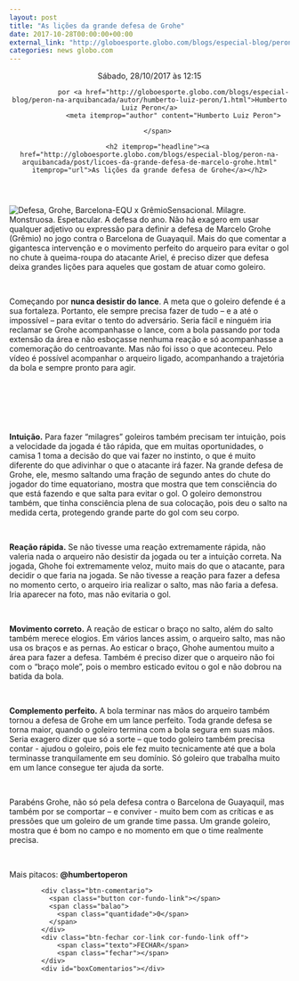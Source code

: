 ```yaml
---
layout: post
title: "As lições da grande defesa de Grohe"
date: 2017-10-28T00:00:00+00:00
external_link: "http://globoesporte.globo.com/blogs/especial-blog/peron-na-arquibancada/post/licoes-da-grande-defesa-de-marcelo-grohe.html"
categories: news globo.com
---
```

<header>
        <time itemprop="datePublished" datetime="2017-10-28BRST12:Out"> Sábado, 28/10/2017 às 12:15 </time>
        <span class="author">
            
                por <a href="http://globoesporte.globo.com/blogs/especial-blog/peron-na-arquibancada/autor/humberto-luiz-peron/1.html">Humberto Luiz Peron</a>
                <meta itemprop="author" content="Humberto Luiz Peron">
            
        </span>

        <h2 itemprop="headline"><a href="http://globoesporte.globo.com/blogs/especial-blog/peron-na-arquibancada/post/licoes-da-grande-defesa-de-marcelo-grohe.html" itemprop="url">As lições da grande defesa de Grohe</a></h2>

   </header>

![Defesa, Grohe, Barcelona-EQU x Grêmio](http://s2.glbimg.com/JTh3hQWNrA6GfM-JDGpsbdljCBg=/300x230/smart/s.glbimg.com/es/ge/f/original/2017/10/26/defesa-grohe.jpg)Sensacional. Milagre. Monstruosa. Espetacular. A defesa do ano. Não há exagero em usar qualquer adjetivo ou expressão para definir a defesa de Marcelo Grohe (Grêmio) no jogo contra o Barcelona de Guayaquil. Mais do que comentar a gigantesca intervenção e o movimento perfeito do arqueiro para evitar o gol no chute à queima-roupa do atacante Ariel, é preciso dizer que defesa deixa grandes lições para aqueles que gostam de atuar como goleiro.

&nbsp;

Começando por **nunca desistir do lance**. A meta que o goleiro defende é a sua fortaleza. Portanto, ele sempre precisa fazer de tudo – e a até o impossível – para evitar o tento do adversário. Seria fácil e ninguém iria reclamar se Grohe acompanhasse o lance, com a bola passando por toda extensão da área e não esboçasse nenhuma reação e só acompanhasse a comemoração do centroavante. Mas não foi isso o que aconteceu. Pelo vídeo é possível acompanhar o arqueiro ligado, acompanhando a trajetória da bola e sempre pronto para agir.

&nbsp;

&nbsp;

  
  

&nbsp;

**Intuição.** Para fazer “milagres” goleiros também precisam ter intuição, pois a velocidade da jogada é tão rápida, que em muitas oportunidades, o camisa 1 toma a decisão do que vai fazer no instinto, o que é muito diferente do que adivinhar o que o atacante irá fazer. Na grande defesa de Grohe, ele, mesmo saltando uma fração de segundo antes do chute do jogador do time equatoriano, mostra que mostra que tem consciência do que está fazendo e que salta para evitar o gol. O goleiro demonstrou também, que tinha consciência plena de sua colocação, pois deu o salto na medida certa, protegendo grande parte do gol com seu corpo.

&nbsp;

**Reação rápida.** Se não tivesse uma reação extremamente rápida, não valeria nada o arqueiro não desistir da jogada ou ter a intuição correta. Na jogada, Ghohe foi extremamente veloz, muito mais do que o atacante, para decidir o que faria na jogada. Se não tivesse a reação para fazer a defesa no momento certo, o arqueiro iria realizar o salto, mas não faria a defesa. Iria aparecer na foto, mas não evitaria o gol.

**&nbsp;**

**Movimento correto.** A reação de esticar o braço no salto, além do salto também merece elogios. Em vários lances assim, o arqueiro salto, mas não usa os braços e as pernas. Ao esticar o braço, Ghohe aumentou muito a área para fazer a defesa. Também é preciso dizer que o arqueiro não foi com o “braço mole”, pois o membro esticado evitou o gol e não dobrou na batida da bola.

**&nbsp;**

**Complemento perfeito.** A bola terminar nas mãos do arqueiro também tornou a defesa de Grohe em um lance perfeito. Toda grande defesa se torna maior, quando o goleiro termina com a bola segura em suas mãos. Seria exagero dizer que só a sorte – que todo goleiro também precisa contar - ajudou o goleiro, pois ele fez muito tecnicamente até que a bola terminasse tranquilamente em seu domínio. Só goleiro que trabalha muito em um lance consegue ter ajuda da sorte.

&nbsp;

Parabéns Grohe, não só pela defesa contra o Barcelona de Guayaquil, mas também por se comportar – e conviver - muito bem com as críticas e as pressões que um goleiro de um grande time passa. Um grande goleiro, mostra que é bom no campo e no momento em que o time realmente precisa.&nbsp;

&nbsp;

Mais pitacos: **@humbertoperon**

<footer>
        <div class="share-bar" data-url="http://globoesporte.globo.com/blogs/especial-blog/peron-na-arquibancada/post/licoes-da-grande-defesa-de-marcelo-grohe.html" data-title="As lições da grande defesa de Grohe" data-image-url="http://s2.glbimg.com/JTh3hQWNrA6GfM-JDGpsbdljCBg=/300x230/smart/s.glbimg.com/es/ge/f/original/2017/10/26/defesa-grohe.jpg">
        </div>

        
            <div class="btn-comentario">
              <span class="button cor-fundo-link"></span>
              <span class="balao">
                <span class="quantidade">0</span>
              </span>
            </div>
            <div class="btn-fechar cor-link cor-fundo-link off">
                <span class="texto">FECHAR</span>
                <span class="fechar"></span>
            </div>
            <div id="boxComentarios"></div>
        
   </footer>
